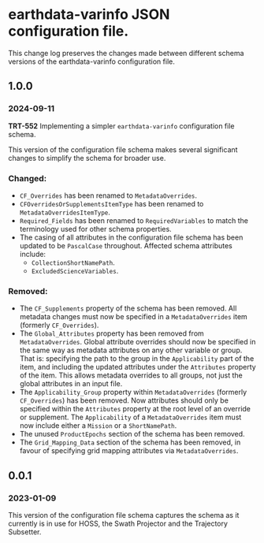 # earthdata-varinfo JSON configuration file.

This change log preserves the changes made between different schema versions of
the earthdata-varinfo configuration file.

## 1.0.0
### 2024-09-11

**TRT-552** Implementing a simpler `earthdata-varinfo` configuration file schema.

This version of the configuration file schema makes several significant changes
to simplify the schema for broader use.

### Changed:

* `CF_Overrides` has been renamed to `MetadataOverrides`.
* `CFOverridesOrSupplementsItemType` has been renamed to
  `MetadataOverridesItemType`.
* `Required_Fields` has been renamed to `RequiredVariables` to match the
  terminology used for other schema properties.
* The casing of all attributes in the configuration file schema has been
  updated to be `PascalCase` throughout. Affected schema attributes include:
  * `CollectionShortNamePath`.
  * `ExcludedScienceVariables`.

### Removed:

* The `CF_Supplements` property of the schema has been removed. All metadata
  changes must now be specified in a `MetadataOverrides` item (formerly
  `CF_Overrides`).
* The `Global_Attributes` property has been removed from `MetadataOverrides`.
  Global attribute overrides should now be specified in the same way as
  metadata attributes on any other variable or group. That is: specifying the
  path to the group in the `Applicability` part of the item, and including the
  updated attributes under the `Attributes` property of the item. This allows
  metadata overrides to all groups, not just the global attributes in an input
  file.
* The `Applicability_Group` property within `MetadataOverrides` (formerly
  `CF_Overrides`) has been removed. Now attributes should only be specified
  within the `Attributes` property at the root level of an override or
  supplement. The `Applicability` of a `MetadataOverrides` item must now
  include either a `Mission` or a `ShortNamePath`.
* The unused `ProductEpochs` section of the schema has been removed.
* The `Grid_Mapping_Data` section of the schema has been removed, in favour of
  specifying grid mapping attributes via `MetadataOverrides`.

## 0.0.1
### 2023-01-09

This version of the configuration file schema captures the schema as it
currently is in use for HOSS, the Swath Projector and the Trajectory Subsetter.
